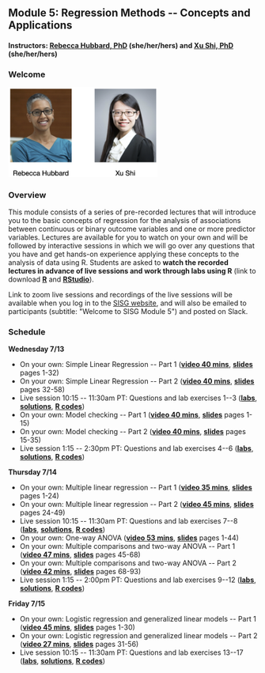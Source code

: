 ## Module 5: Regression Methods -- Concepts and Applications 
#### Instructors: [Rebecca Hubbard, PhD](https://www.med.upenn.edu/ehr-stats) (she/her/hers) and [Xu Shi, PhD](https://www.xuritashi.com) (she/her/hers)

### Welcome
[<img src="welcome.png" height="60%" width="60%">](https://youtu.be/pVWQI6F2TpA)

### Overview
This module consists of a series of pre-recorded lectures that will introduce you to the basic concepts of regression for the analysis of associations between continuous or binary outcome variables and one or more predictor variables. Lectures are available for you to watch on your own and will be followed by interactive sessions in which we will go over any questions that you have and get hands-on experience applying these concepts to the analysis of data using R. Students are asked to **watch the recorded lectures in advance of live sessions and work through labs using R** (link to download **[R](https://cran.r-project.org/)** and **[RStudio](https://rstudio.com/products/rstudio/download/#download)**).

Link to zoom live sessions and recordings of the live sessions will be available when you log in to the [SISG website](https://si.biostat.washington.edu/suminst/SISG2022/modules/SM2105), and will also be emailed to participants (subtitle: "Welcome to SISG Module 5") and posted on Slack. 

### Schedule

**Wednesday 7/13**
* On your own: Simple Linear Regression -- Part 1 (**[video 40 mins](https://youtu.be/Hrbx_6zkxzw)**, **[slides](/slides/1_SimpleLinearRegression.pdf)** pages 1-32)
* On your own: Simple Linear Regression -- Part 2 (**[video 40 mins](https://youtu.be/vqfW5-ts9_U)**, **[slides](/slides/1_SimpleLinearRegression.pdf)** pages 32-58)
* Live session 10:15 -- 11:30am PT: Questions and lab exercises 1--3  (**[labs](/slides/2022_SISG_5_Labs.pdf)**, **[solutions](/slides/2022_SISG_5_Labs_Solutions.pdf)**, **[R codes](/slides/2022_SISG_5_Labs_Code.R)**)
* On your own: Model checking -- Part 1 (**[video 40 mins](https://youtu.be/ijHe7pmkcIQ)**, **[slides](/slides/2_ModelChecking.pdf)** pages 1-15)
* On your own: Model checking -- Part 2 (**[video 40 mins](https://youtu.be/-lV2ggV6twA)**, **[slides](/slides/2_ModelChecking.pdf)** pages 15-35)
* Live session 1:15 -- 2:30pm PT: Questions and lab exercises 4--6  (**[labs](/slides/2022_SISG_5_Labs.pdf)**, **[solutions](/slides/2022_SISG_5_Labs_Solutions.pdf)**, **[R codes](/slides/2022_SISG_5_Labs_Code.R)**)

**Thursday 7/14**
* On your own: Multiple linear regression -- Part 1 (**[video 35 mins](https://youtu.be/slc_HqJmZr8)**, **[slides](/slides/3_MultipleLinearRegression.pdf)** pages 1-24)
* On your own: Multiple linear regression -- Part 2 (**[video 45 mins](https://youtu.be/glVDPDq89XI)**, **[slides](/slides/3_MultipleLinearRegression.pdf)** pages 24-49)
* Live session 10:15 -- 11:30am PT: Questions and lab exercises 7--8  (**[labs](/slides/2022_SISG_5_Labs.pdf)**, **[solutions](/slides/2022_SISG_5_Labs_Solutions.pdf)**, **[R codes](/slides/2022_SISG_5_Labs_Code.R)**)
* On your own: One-way ANOVA (**[video 53 mins]( https://youtu.be/iizDxDvx5Uk)**, **[slides](/slides/4_OneWayANOVA.pdf)** pages 1-44)
* On your own: Multiple comparisons and two-way ANOVA -- Part 1 (**[video 47 mins](https://youtu.be/y4C8eFH8dto)**, **[slides](/slides/5_MultipleComparisons_TwoWayANOVA.pdf)** pages 45-68)
* On your own: Multiple comparisons and two-way ANOVA -- Part 2 (**[video 42 mins](https://youtu.be/4VcdwE7Olfk)**, **[slides](/slides/5_MultipleComparisons_TwoWayANOVA.pdf)** pages 68-93)
* Live session 1:15 -- 2:00pm PT: Questions and lab exercises 9--12  (**[labs](/slides/2022_SISG_5_Labs.pdf)**, **[solutions](/slides/2022_SISG_5_Labs_Solutions.pdf)**, **[R codes](/slides/2022_SISG_5_Labs_Code.R)**)

**Friday 7/15**
* On your own: Logistic regression and generalized linear models -- Part 1 (**[video 45 mins](https://youtu.be/h12mvtkqj3c)**, **[slides](/slides/6_LogisticRegression.pdf)** pages 1-30)
* On your own: Logistic regression and generalized linear models -- Part 2 (**[video 27 mins](https://youtu.be/0Dgu5h7MwCs)**, **[slides](/slides/6_LogisticRegression.pdf)** pages 31-56)
* Live session 10:15 -- 11:30am PT: Questions and lab exercises 13--17  (**[labs](/slides/2022_SISG_5_Labs.pdf)**, **[solutions](/slides/2022_SISG_5_Labs_Solutions.pdf)**, **[R codes](/slides/2022_SISG_5_Labs_Code.R)**)



